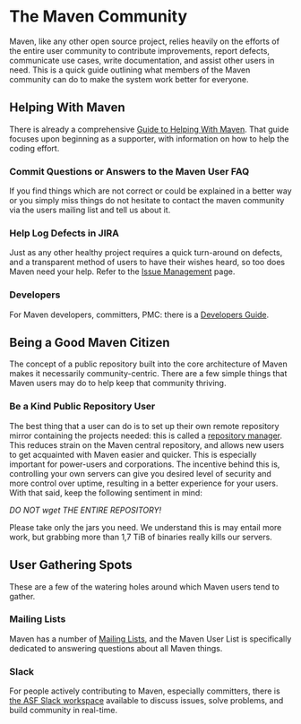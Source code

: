 # The Maven Community
<!--
Licensed to the Apache Software Foundation (ASF) under one
or more contributor license agreements.  See the NOTICE file
distributed with this work for additional information
regarding copyright ownership.  The ASF licenses this file
to you under the Apache License, Version 2.0 (the
"License"); you may not use this file except in compliance
with the License.  You may obtain a copy of the License at

    http://www.apache.org/licenses/LICENSE-2.0

Unless required by applicable law or agreed to in writing,
software distributed under the License is distributed on an
"AS IS" BASIS, WITHOUT WARRANTIES OR CONDITIONS OF ANY
KIND, either express or implied.  See the License for the
specific language governing permissions and limitations
under the License.
-->
Maven, like any other open source project, relies heavily on the efforts
of the entire user community to contribute improvements,
report defects, communicate use cases, write documentation,
and assist other users in need. This is a quick guide outlining
what members of the Maven community can do to make the system work
better for everyone.

## Helping With Maven

There is already a comprehensive [Guide to Helping With
Maven](./guides/development/guide-helping.html). That guide focuses upon
beginning as a supporter, with information on how to help the coding
effort.

### Commit Questions or Answers to the Maven User FAQ

If you find things which are not correct or could be
explained in a better way or you simply miss things
do not hesitate to contact the maven community via
the users mailing list and tell us about it.

### Help Log Defects in JIRA

Just as any other healthy project requires a quick turn-around on
defects, and a transparent method of users to have their wishes heard,
so too does Maven need your help. Refer to the [Issue
Management](./issue-management.html) page.

### Developers

For Maven developers, committers, PMC: there is a [Developers
Guide](./developers/index.html).

## Being a Good Maven Citizen

The concept of a public repository built into the core architecture of
Maven makes it necessarily community-centric. There are a few simple
things that Maven users may do to help keep that community thriving.

### Be a Kind Public Repository User

The best thing that a user can do is to set up their own remote
repository mirror containing the projects needed: this is called a
[repository manager](.//repository-management.html). This reduces strain
on the Maven central repository, and allows new users to get acquainted
with Maven easier and quicker. This is especially important for
power-users and corporations. The incentive behind this is, controlling
your own servers can give you desired level of security and more control
over uptime, resulting in a better experience for your users. With that
said, keep the following sentiment in mind:

*DO NOT wget THE ENTIRE REPOSITORY!*

Please take only the jars you need. We understand this is may entail
more work, but grabbing more than 1,7 TiB of binaries really kills our
servers.

## User Gathering Spots

These are a few of the watering holes around which Maven users tend to
gather.

### Mailing Lists

Maven has a number of [Mailing Lists](./mailing-lists.html), and the Maven
User List is specifically dedicated to answering questions about all
Maven things.

### Slack

For people actively contributing to Maven, especially committers, there
is [the ASF Slack workspace](https://infra.apache.org/slack.html) available to discuss
issues, solve problems, and build community in real-time.
